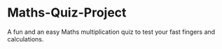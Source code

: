 # Maths-Quiz-Project
A fun and an easy Maths multiplication quiz to test your fast fingers and calculations.
